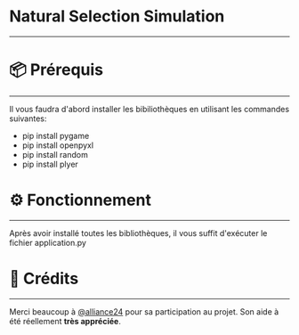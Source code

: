 # Natural Selection Simulation 
---


# 📦 Prérequis
---

Il vous faudra d'abord installer les bibiliothèques en utilisant les commandes suivantes:
- pip install pygame
- pip install openpyxl
- pip install random
- pip install plyer

# ⚙️ Fonctionnement 
---
Après avoir installé toutes les bibliothèques, il vous suffit d'exécuter le fichier application.py


# 🍰 Crédits  
---
Merci beaucoup à [@alliance24]((https://github.com/alliance24)) pour sa participation au projet. Son aide à été réellement  **très appréciée**.

        
